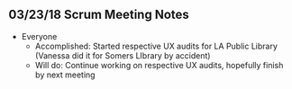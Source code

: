 ## 03/23/18 Scrum Meeting Notes

* Everyone
    * Accomplished: Started respective UX audits for LA Public Library (Vanessa did it for Somers LIbrary by accident)
    * Will do: Continue working on respective UX audits, hopefully finish by next meeting
